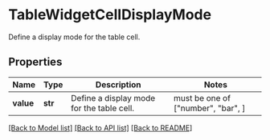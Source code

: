 # TableWidgetCellDisplayMode

Define a display mode for the table cell.
## Properties
Name | Type | Description | Notes
------------ | ------------- | ------------- | -------------
**value** | **str** | Define a display mode for the table cell. |  must be one of ["number", "bar", ]

[[Back to Model list]](README.md#documentation-for-models) [[Back to API list]](README.md#documentation-for-api-endpoints) [[Back to README]](README.md)


